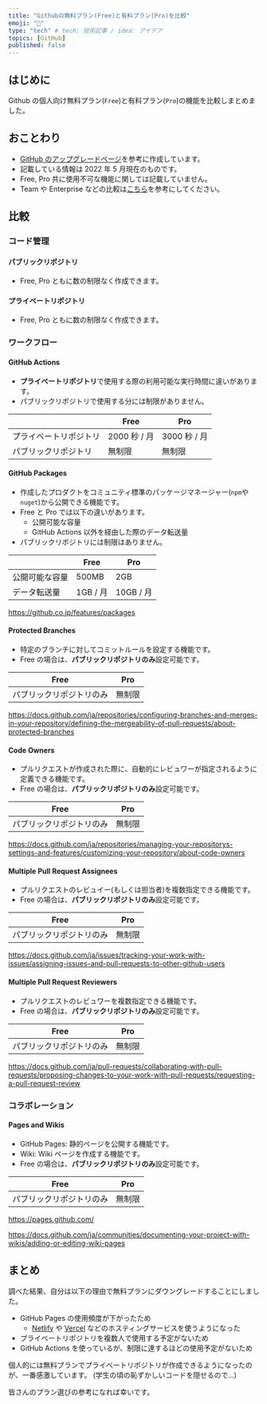 ```yaml
---
title: "Githubの無料プラン(Free)と有料プラン(Pro)を比較"
emoji: "🎉"
type: "tech" # tech: 技術記事 / idea: アイデア
topics: [GitHub]
published: false
---
```


## はじめに

Github の個人向け無料プラン(`Free`)と有料プラン(`Pro`)の機能を比較しまとめました。

## おことわり

- [GitHub のアップグレードページ](https://github.com/settings/billing/plans)を参考に作成しています。
- 記載している情報は 2022 年 5 月現在のものです。
- Free, Pro 共に使用不可な機能に関しては記載していません。
- Team や Enterprise などの比較は[こちら](https://github.co.jp/pricing.html)を参考にしてください。

## 比較

### コード管理

#### パブリックリポジトリ

- Free, Pro ともに数の制限なく作成できます。

#### プライベートリポジトリ

- Free, Pro ともに数の制限なく作成できます。

### ワークフロー

#### GitHub Actions

- **プライベートリポジトリ**で使用する際の利用可能な実行時間に違いがあります。
- パブリックリポジトリで使用する分には制限がありません。

|                        | Free         | Pro          |
| ---------------------- | ------------ | ------------ |
| プライベートリポジトリ | 2000 秒 / 月 | 3000 秒 / 月 |
| パブリックリポジトリ   | 無制限       | 無制限       |

#### GitHub Packages

- 作成したプロダクトをコミュニティ標準のパッケージマネージャー(`npm`や`nuget`)から公開できる機能です。
- Free と Pro では以下の違いがあります。
  - 公開可能な容量
  - GitHub Actions 以外を経由した際のデータ転送量
- パブリックリポジトリには制限はありません。

|                | Free     | Pro       |
| -------------- | -------- | --------- |
| 公開可能な容量 | 500MB    | 2GB       |
| データ転送量   | 1GB / 月 | 10GB / 月 |

https://github.co.jp/features/packages

#### Protected Branches

- 特定のブランチに対してコミットルールを設定する機能です。
- Free の場合は、**パブリックリポジトリのみ**設定可能です。

| Free                     | Pro    |
| ------------------------ | ------ |
| パブリックリポジトリのみ | 無制限 |

https://docs.github.com/ja/repositories/configuring-branches-and-merges-in-your-repository/defining-the-mergeability-of-pull-requests/about-protected-branches

#### Code Owners

- プルリクエストが作成された際に、自動的にレビュワーが指定されるように定義できる機能です。
- Free の場合は、**パブリックリポジトリのみ**設定可能です。

| Free                     | Pro    |
| ------------------------ | ------ |
| パブリックリポジトリのみ | 無制限 |

https://docs.github.com/ja/repositories/managing-your-repositorys-settings-and-features/customizing-your-repository/about-code-owners

#### Multiple Pull Request Assignees

- プルリクエストのレビュイー(もしくは担当者)を複数指定できる機能です。
- Free の場合は、**パブリックリポジトリのみ**設定可能です。

| Free                     | Pro    |
| ------------------------ | ------ |
| パブリックリポジトリのみ | 無制限 |

https://docs.github.com/ja/issues/tracking-your-work-with-issues/assigning-issues-and-pull-requests-to-other-github-users

#### Multiple Pull Request Reviewers

- プルリクエストのレビュワーを複数指定できる機能です。
- Free の場合は、**パブリックリポジトリのみ**設定可能です。

| Free                     | Pro    |
| ------------------------ | ------ |
| パブリックリポジトリのみ | 無制限 |

https://docs.github.com/ja/pull-requests/collaborating-with-pull-requests/proposing-changes-to-your-work-with-pull-requests/requesting-a-pull-request-review

### コラボレーション

#### Pages and Wikis

- GitHub Pages: 静的ページを公開する機能です。
- Wiki: Wiki ページを作成する機能です。
- Free の場合は、**パブリックリポジトリのみ**設定可能です。

| Free                     | Pro    |
| ------------------------ | ------ |
| パブリックリポジトリのみ | 無制限 |

https://pages.github.com/

https://docs.github.com/ja/communities/documenting-your-project-with-wikis/adding-or-editing-wiki-pages

## まとめ

調べた結果、自分は以下の理由で無料プランにダウングレードすることにしました。

- GitHub Pages の使用頻度が下がったため
  - [Netlify](https://www.netlify.com/) や [Vercel](https://vercel.com/) などのホスティングサービスを使うようになった
- プライベートリポジトリを複数人で使用する予定がないため
- GitHub Actions を使っているが、制限に達するほどの使用予定がないため

個人的には無料プランでプライベートリポジトリが作成できるようになったのが、一番感激しています。
(学生の頃の恥ずかしいコードを隠せるので...)

皆さんのプラン選びの参考になれば幸いです。
